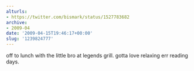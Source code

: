 ```yaml
---
alturls:
- https://twitter.com/bismark/status/1527783682
archive:
- 2009-04
date: '2009-04-15T19:46:17+00:00'
slug: '1239824777'
---
```


off to lunch with the little bro at legends grill. gotta love relaxing err reading days.

